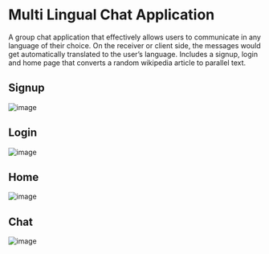 # Multi Lingual Chat Application
A group chat application that effectively allows users to communicate in any language of their choice. On the receiver or client side, the messages would get automatically translated to the user’s language. Includes a signup, login and home page that converts a random wikipedia article to parallel text.
## Signup
![image](https://user-images.githubusercontent.com/103585603/207248697-a6c58f6a-6d22-4699-ba05-acd8f8437bea.png)
## Login
![image](https://user-images.githubusercontent.com/103585603/207248882-d353dac9-4368-4e19-bbce-1cd14bd287e7.png)
## Home
![image](https://user-images.githubusercontent.com/103585603/207248949-a7bfa6d8-56a4-4a27-970d-98b8aa6d3cec.png)
## Chat
![image](https://user-images.githubusercontent.com/103585603/207248982-f8050784-d057-4450-85a6-e4abbb333ce6.png)
